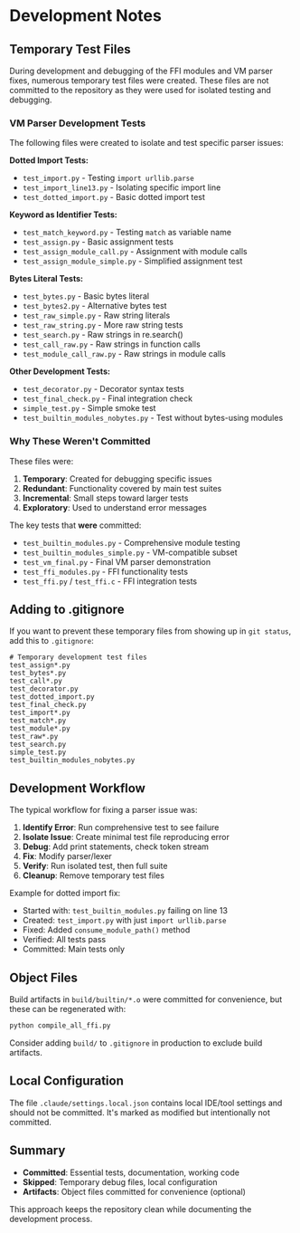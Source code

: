 # Development Notes

## Temporary Test Files

During development and debugging of the FFI modules and VM parser fixes, numerous temporary test files were created. These files are not committed to the repository as they were used for isolated testing and debugging.

### VM Parser Development Tests

The following files were created to isolate and test specific parser issues:

**Dotted Import Tests:**
- `test_import.py` - Testing `import urllib.parse`
- `test_import_line13.py` - Isolating specific import line
- `test_dotted_import.py` - Basic dotted import test

**Keyword as Identifier Tests:**
- `test_match_keyword.py` - Testing `match` as variable name
- `test_assign.py` - Basic assignment tests
- `test_assign_module_call.py` - Assignment with module calls
- `test_assign_module_simple.py` - Simplified assignment test

**Bytes Literal Tests:**
- `test_bytes.py` - Basic bytes literal
- `test_bytes2.py` - Alternative bytes test
- `test_raw_simple.py` - Raw string literals
- `test_raw_string.py` - More raw string tests
- `test_search.py` - Raw strings in re.search()
- `test_call_raw.py` - Raw strings in function calls
- `test_module_call_raw.py` - Raw strings in module calls

**Other Development Tests:**
- `test_decorator.py` - Decorator syntax tests
- `test_final_check.py` - Final integration check
- `simple_test.py` - Simple smoke test
- `test_builtin_modules_nobytes.py` - Test without bytes-using modules

### Why These Weren't Committed

These files were:
1. **Temporary**: Created for debugging specific issues
2. **Redundant**: Functionality covered by main test suites
3. **Incremental**: Small steps toward larger tests
4. **Exploratory**: Used to understand error messages

The key tests that **were** committed:
- `test_builtin_modules.py` - Comprehensive module testing
- `test_builtin_modules_simple.py` - VM-compatible subset
- `test_vm_final.py` - Final VM parser demonstration
- `test_ffi_modules.py` - FFI functionality tests
- `test_ffi.py` / `test_ffi.c` - FFI integration tests

## Adding to .gitignore

If you want to prevent these temporary files from showing up in `git status`, add this to `.gitignore`:

```gitignore
# Temporary development test files
test_assign*.py
test_bytes*.py
test_call*.py
test_decorator.py
test_dotted_import.py
test_final_check.py
test_import*.py
test_match*.py
test_module*.py
test_raw*.py
test_search.py
simple_test.py
test_builtin_modules_nobytes.py
```

## Development Workflow

The typical workflow for fixing a parser issue was:

1. **Identify Error**: Run comprehensive test to see failure
2. **Isolate Issue**: Create minimal test file reproducing error
3. **Debug**: Add print statements, check token stream
4. **Fix**: Modify parser/lexer
5. **Verify**: Run isolated test, then full suite
6. **Cleanup**: Remove temporary test files

Example for dotted import fix:
- Started with: `test_builtin_modules.py` failing on line 13
- Created: `test_import.py` with just `import urllib.parse`
- Fixed: Added `consume_module_path()` method
- Verified: All tests pass
- Committed: Main tests only

## Object Files

Build artifacts in `build/builtin/*.o` were committed for convenience, but these can be regenerated with:

```bash
python compile_all_ffi.py
```

Consider adding `build/` to `.gitignore` in production to exclude build artifacts.

## Local Configuration

The file `.claude/settings.local.json` contains local IDE/tool settings and should not be committed. It's marked as modified but intentionally not committed.

## Summary

- **Committed**: Essential tests, documentation, working code
- **Skipped**: Temporary debug files, local configuration
- **Artifacts**: Object files committed for convenience (optional)

This approach keeps the repository clean while documenting the development process.
